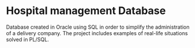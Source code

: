 # Hospital management Database

Database created in Oracle using SQL in order to simplify the administration of a delivery company. The
project includes examples of real-life situations solved in PL/SQL.

